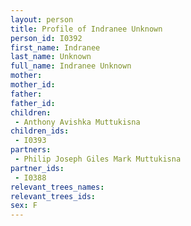 ```yaml
---
layout: person
title: Profile of Indranee Unknown
person_id: I0392
first_name: Indranee
last_name: Unknown
full_name: Indranee Unknown
mother: 
mother_id: 
father: 
father_id: 
children:
 - Anthony Avishka Muttukisna
children_ids:
 - I0393
partners:
 - Philip Joseph Giles Mark Muttukisna
partner_ids:
 - I0388
relevant_trees_names:
relevant_trees_ids:
sex: F
---
```


